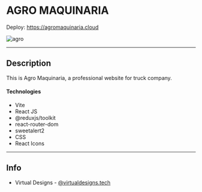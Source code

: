 # AGRO MAQUINARIA

Deploy: https://agromaquinaria.cloud

![agro](https://github.com/user-attachments/assets/f71f30e8-2a0d-4f90-80d4-692fc4307197)

---

## Description

This is Agro Maquinaria, a professional website for truck company.

#### Technologies

- Vite
- React JS
- @reduxjs/toolkit
- react-router-dom
- sweetalert2
- CSS
- React Icons

---

## Info

- Virtual Designs - [@virtualdesigns.tech](https://www.instagram.com/virtualdesigns.tech/)


